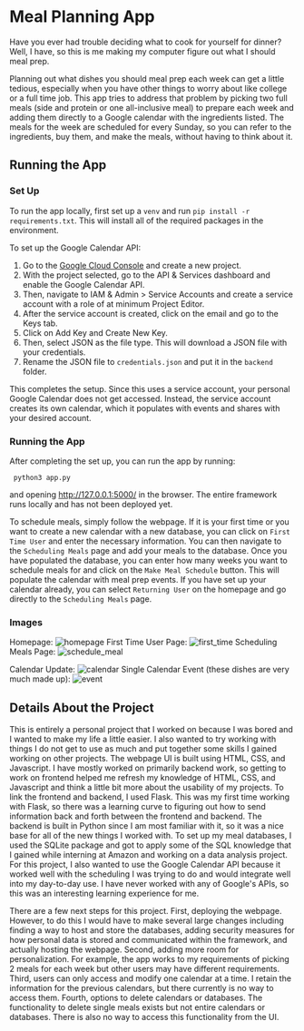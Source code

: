 # Meal Planning App
Have you ever had trouble deciding what to cook for yourself for dinner? Well, I have, so this is me making my computer figure out what I should meal prep.


Planning out what dishes you should meal prep each week can get a little tedious, especially when you have other things to worry about like college or a full time job. This app tries to address that problem by picking two full meals (side and protein or one all-inclusive meal) to prepare each week and adding them directly to a Google calendar with the ingredients listed. The meals for the week are scheduled for every Sunday, so you can refer to the ingredients, buy them, and make the meals, without having to think about it. 

## Running the App
### Set Up
To run the app locally, first set up a `venv` and run `pip install -r requirements.txt`. This will install all of the required packages in the environment. 

To set up the Google Calendar API:
1. Go to the [Google Cloud Console](https://console.cloud.google.com/) and create a new project. 
2. With the project selected, go to the API & Services dashboard and enable the Google Calendar API.
3. Then, navigate to IAM & Admin > Service Accounts and create a service account with a role of at minimum Project Editor.
4. After the service account is created, click on the email and go to the Keys tab.
5. Click on Add Key and Create New Key.
6. Then, select JSON as the file type. This will download a JSON file with your credentials.
7. Rename the JSON file to `credentials.json` and put it in the `backend` folder.

This completes the setup. Since this uses a service account, your personal Google Calendar does not get accessed. Instead, the service account creates its own calendar, which it populates with events and shares with your desired account.

### Running the App
After completing the set up, you can run the app by running:

``` python3 app.py```

and opening http://127.0.0.1:5000/ in the browser. The entire framework runs locally and has not been deployed yet. 

To schedule meals, simply follow the webpage. If it is your first time or you want to create a new calendar with a new database, you can click on `First Time User` and enter the necessary information. You can then navigate to the `Scheduling Meals` page and add your meals to the database. Once you have populated the database, you can enter how many weeks you want to schedule meals for and click on the `Make Meal Schedule` button. This will populate the calendar with meal prep events. If you have set up your calendar already, you can select `Returning User` on the homepage and go directly to the `Scheduling Meals` page. 

### Images
Homepage:
![homepage](https://github.com/mehekmehra/meal-planning/blob/main/demo-images/home.png)
First Time User Page:
![first_time](https://github.com/mehekmehra/meal-planning/blob/main/demo-images/first_time.png)
Scheduling Meals Page:
![schedule_meal](https://github.com/mehekmehra/meal-planning/blob/main/demo-images/schedule.png)


Calendar Update:
![calendar](https://github.com/mehekmehra/meal-planning/blob/main/demo-images/calendar.png)
Single Calendar Event (these dishes are very much made up):
![event](https://github.com/mehekmehra/meal-planning/blob/main/demo-images/event.png)

## Details About the Project
This is entirely a personal project that I worked on because I was bored and I wanted to make my life a little easier. I also wanted to try working with things I do not get to use as much and put together some skills I gained working on other projects. The webpage UI is built using HTML, CSS, and Javascript. I have mostly worked on primarily backend work, so getting to work on frontend helped me refresh my knowledge of HTML, CSS, and Javascript and think a little bit more about the usability of my projects. To link the frontend and backend, I used Flask. This was my first time working with Flask, so there was a learning curve to figuring out how to send information back and forth between the frontend and backend. The backend is built in Python since I am most familiar with it, so it was a nice base for all of the new things I worked with. To set up my meal databases, I used the SQLite package and got to apply some of the SQL knowledge that I gained while interning at Amazon and working on a data analysis project. For this project, I also wanted to use the Google Calendar API because it worked well with the scheduling I was trying to do and would integrate well into my day-to-day use. I have never worked with any of Google's APIs, so this was an interesting learning experience for me.

There are a few next steps for this project. First, deploying the webpage. However, to do this I would have to make several large changes including finding a way to host and store the databases, adding security measures for how personal data is stored and communicated within the framework, and actually hosting the webpage. Second, adding more room for personalization. For example, the app works to my requirements of picking 2 meals for each week but other users may have different requirements. Third, users can only access and modify one calendar at a time. I retain the information for the previous calendars, but there currently is no way to access them. Fourth, options to delete calendars or databases. The functionality to delete single meals exists but not entire calendars or databases. There is also no way to access this functionality from the UI. 
